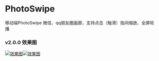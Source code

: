 # PhotoSwipe
移动端PhotoSwipe 微信、qq朋友圈画廊，支持点击（触滑）指间缩放、全屏轮播

### v2.0.0 效果图

<p align="center" style =".clearfix:after {display: block;height: 0;content: '';clear: both;}">
  <a href="https://github.com/godkillerdan/PhotoSwipe/blob/master/log.png" style="float:left;">
    <img src="https://github.com/godkillerdan/PhotoSwipe/blob/master/log.png" alt="效果图">
  </a>
  <a href="https://github.com/godkillerdan/PhotoSwipe/blob/master/log_big.png"  style="float:left;">
    <img src="https://github.com/godkillerdan/PhotoSwipe/blob/master/log_big.png" alt="效果图">
  </a>
</p>

